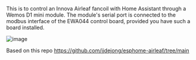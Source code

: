 This is to control an Innova Airleaf fancoil with Home Assistant through a Wemos D1 mini module. The module's serial port is connected to the modbus interface of the EWA044 control board, provided you have such a board installed.

![image](https://github.com/user-attachments/assets/694e3c60-e4a6-4330-8a02-6268524e3007)


Based on this repo
https://github.com/jjdejong/esphome-airleaf/tree/main
